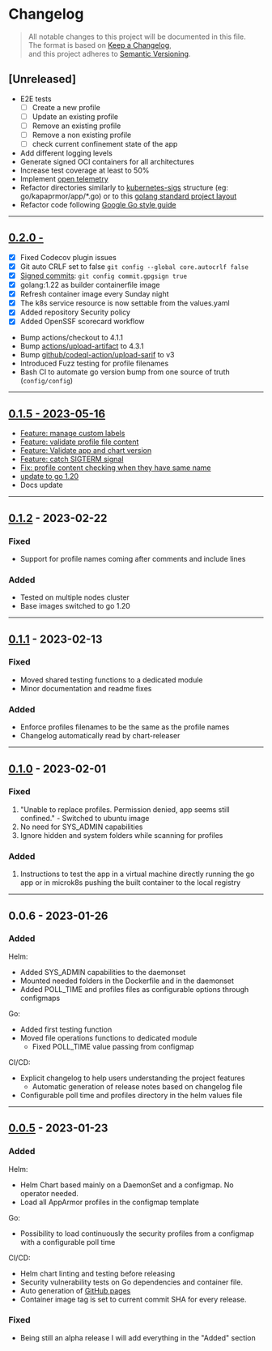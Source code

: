 # Changelog

> All notable changes to this project will be documented in this file.  
The format is based on [Keep a Changelog](https://keepachangelog.com/en/1.0.0/),  
and this project adheres to [Semantic Versioning](https://semver.org/spec/v2.0.0.html).

## [Unreleased]

- E2E tests  
    - [ ] Create a new profile
    - [ ] Update an existing profile
    - [ ] Remove an existing profile
    - [ ] Remove a non existing profile
    - [ ] check current confinement state of the app
- Add different logging levels
- Generate signed OCI containers for all architectures
- Increase test coverage at least to 50%
- Implement [open telemetry](https://opentelemetry.io/docs/instrumentation/go/)
- Refactor directories similarly to [kubernetes-sigs](https://github.com/kubernetes-sigs) structure (eg: go/kapaprmor/app/*.go) or to this [golang standard project layout](https://github.com/golang-standards/project-layout)
- Refactor code following [Google Go style guide](https://google.github.io/styleguide/go/guide)

---

## [0.2.0 - ](https://github.com/tuxerrante/kapparmor/releases/tag/kapparmor-0.1.6)

- [X] Fixed Codecov plugin issues
- [X] Git auto CRLF set to false `git config --global core.autocrlf false`
- [X] [Signed commits](https://docs.github.com/en/authentication/managing-commit-signature-verification/signing-commits): `git config commit.gpgsign true`
- [X] golang:1.22 as builder containerfile image
- [X] Refresh container image every Sunday night
- [X] The k8s service resource is now settable from the values.yaml
- [X] Added repository Security policy
- [X] Added OpenSSF scorecard workflow
- Bump actions/checkout to 4.1.1
- Bump [actions/upload-artifact](https://github.com/actions/upload-artifact/releases/tag/v4.3.1) to 4.3.1
- Bump [github/codeql-action/upload-sarif](https://github.com/github/codeql-action/blob/v3/upload-sarif/action.yml) to v3
- Introduced Fuzz testing for profile filenames
- Bash CI to automate go version bump from one source of truth (`config/config`)
  
---

## [0.1.5 - 2023-05-16](https://github.com/tuxerrante/kapparmor/releases/tag/kapparmor-0.1.5)
- [Feature: manage custom labels](https://github.com/tuxerrante/kapparmor/commit/6e10b49720823930538cb9b86aa4a5f791efcb03)
- [Feature: validate profile file content](https://github.com/tuxerrante/kapparmor/commit/15da4e42893cdaa4412412a23c618ed98108714b)
- [Feature: Validate app and chart version](https://github.com/tuxerrante/kapparmor/commit/689fa391970cfd37a9c2410ebd860a3324b9fbd2)
- [Feature: catch SIGTERM signal](https://github.com/tuxerrante/kapparmor/commit/d8cc52cb7f62fa2f9995d56ef4c0a1008bb59203)
- [Fix: profile content checking when they have same name](https://github.com/tuxerrante/kapparmor/commit/5a97ba6071bbae2c75b28eb5969f8022d629afdd)
- [update to go 1.20](https://github.com/tuxerrante/kapparmor/commit/354ee4280d364057542b67df26dc75f96273b85c)
- Docs update


---
## [0.1.2]() - 2023-02-22
### Fixed
- Support for profile names coming after comments and include lines
### Added
- Tested on multiple nodes cluster
- Base images switched to go 1.20

---
## [0.1.1]() - 2023-02-13
### Fixed
- Moved shared testing functions to a dedicated module
- Minor documentation and readme fixes
### Added
- Enforce profiles filenames to be the same as the profile names
- Changelog automatically read by chart-releaser

---
## [0.1.0](https://github.com/tuxerrante/kapparmor/releases/tag/kapparmor-0.1.0) - 2023-02-01
### Fixed
1. "Unable to replace profiles. Permission denied, app seems still confined." - Switched to ubuntu image
1. No need for SYS_ADMIN capabilities 
1. Ignore hidden and system folders while scanning for profiles

### Added
1. Instructions to test the app in a virtual machine directly running the go app or in microk8s pushing the built container to the local registry

---
## 0.0.6 - 2023-01-26

### Added 
Helm:
- Added SYS_ADMIN capabilities to the daemonset
- Mounted needed folders in the Dockerfile and in the daemonset
- Added POLL_TIME and profiles files as configurable options through configmaps

Go:
- Added first testing function
- Moved file operations functions to dedicated module
  - Fixed POLL_TIME value passing from configmap

CI/CD:
- Explicit changelog to help users understanding the project features
  - Automatic generation of release notes based on changelog file
- Configurable poll time and profiles directory in the helm values file
---
## [0.0.5](https://github.com/tuxerrante/kapparmor/releases/tag/kapparmor-0.0.5-alpha) - 2023-01-23

### Added 

Helm:
- Helm Chart based mainly on a DaemonSet and a configmap. No operator needed.
- Load all AppArmor profiles in the configmap template

Go:
- Possibility to load continuously the security profiles from a configmap with a configurable poll time

CI/CD:
- Helm chart linting and testing before releasing
- Security vulnerability tests on Go dependencies and container file.
- Auto generation of [GitHub pages](https://tuxerrante.github.io/kapparmor/)
- Container image tag is set to current commit SHA for every release. 

### Fixed

- Being still an alpha release I will add everything in the "Added" section
